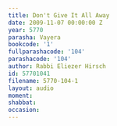 ```yaml
---
title: Don't Give It All Away
date: 2009-11-07 00:00:00 Z
year: 5770
parasha: Vayera
bookcode: '1'
fullparashacode: '104'
parashacode: '104'
author: Rabbi Eliezer Hirsch
id: 57701041
filename: 5770-104-1
layout: audio
moment: 
shabbat: 
occasion: 
---
```


